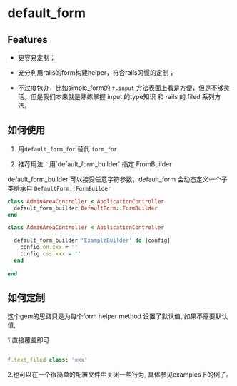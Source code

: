 # default_form

## Features

* 更容易定制；

* 充分利用rails的form构建helper，符合rails习惯的定制；

* 不过度包办，比如simple_form的 `f.input` 方法表面上看是方便，但是不够灵活。但是我们本来就是熟练掌握 input 的type知识 和 rails 的 filed 系列方法。

## 如何使用

1. 用`default_form_for` 替代 `form_for`

2. 推荐用法：用`default_form_builder' 指定 FromBuilder

default_form_builder 可以接受任意字符参数，default_form 会动态定义一个子类继承自 `DefaultForm::FormBuilder`

```ruby
class AdminAreaController < ApplicationController
  default_form_builder DefaultForm::FormBuilder
end
```

```ruby
class AdminAreaController < ApplicationController

  default_form_builder 'ExampleBuilder' do |config|
    config.on.xxx = ''
    config.css.xxx = ''
  end
  
end
```


## 如何定制

这个gem的思路只是为每个form helper method 设置了默认值, 如果不需要默认值,

1.直接覆盖即可

```ruby

f.text_filed class: 'xxx'
```


2.也可以在一个很简单的配置文件中关闭一些行为, 具体参见examples下的例子。

